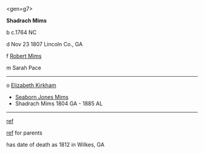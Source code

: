 <gen=g7>

<b>Shadrach Mims</b>

b c.1764 NC

d Nov 23 1807 Lincoln Co., GA

f [Robert Mims](../g8/robert_mims.md) 

m Sarah Pace

<hr>

o [Elizabeth Kirkham](elizabeth_kirkham.md)

- [Seaborn Jones Mims](../g6/seaborn_jones_mims.md)
- Shadrach Mims 1804 GA - 1885 AL

<hr>

[ref](http://genweb.jrac.com/genweb.php?DB=gwdb33&ID=I33161&query=li)

[ref](https://www.ancestry.com/genealogy/records/shadrach-mims_34071026) for parents

has date of death as 1812 in Wilkes, GA

